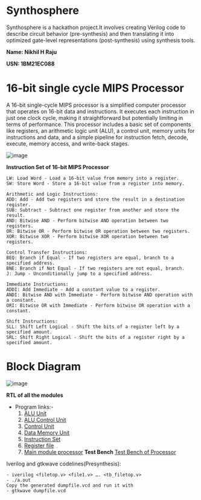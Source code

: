 # Synthosphere
Synthosphere is a hackathon project.It involves creating Verilog code to describe circuit behavior (pre-synthesis) and then translating it into optimized gate-level representations (post-synthesis) using synthesis tools. 

__Name: Nikhil H Raju__

__USN: 1BM21EC088__
# 16-bit single cycle MIPS Processor

A 16-bit single-cycle MIPS processor is a simplified computer processor that operates on 16-bit data and instructions. It executes each instruction in just one clock cycle, making it straightforward but potentially limiting in terms of performance. This processor includes a basic set of components like registers, an arithmetic logic unit (ALU), a control unit, memory units for instructions and data, and a simple pipeline for instruction fetch, decode, execute, memory access, and write-back stages.

![image](https://github.com/Nikhilthecodr/Synthosphere_Nikhil/assets/111330348/a8701511-3670-47b0-8841-65e8528316db)

__Instruction Set of 16-bit MIPS Processor__
```
LW: Load Word - Load a 16-bit value from memory into a register.
SW: Store Word - Store a 16-bit value from a register into memory.

Arithmetic and Logic Instructions:
ADD: Add - Add two registers and store the result in a destination register.
SUB: Subtract - Subtract one register from another and store the result.
AND: Bitwise AND - Perform bitwise AND operation between two registers.
OR: Bitwise OR - Perform bitwise OR operation between two registers.
XOR: Bitwise XOR - Perform bitwise XOR operation between two registers.

Control Transfer Instructions:
BEQ: Branch if Equal - If two registers are equal, branch to a specified address.
BNE: Branch if Not Equal - If two registers are not equal, branch.
J: Jump - Unconditionally jump to a specified address.

Immediate Instructions:
ADDI: Add Immediate - Add a constant value to a register.
ANDI: Bitwise AND with Immediate - Perform bitwise AND operation with a constant.
ORI: Bitwise OR with Immediate - Perform bitwise OR operation with a constant.

Shift Instructions:
SLL: Shift Left Logical - Shift the bits of a register left by a specified amount.
SRL: Shift Right Logical - Shift the bits of a register right by a specified amount.
```
# Block Diagram

![image](https://github.com/Nikhilthecodr/Synthosphere_Nikhil/assets/111330348/c362af84-479c-4c02-856f-5fd6fb52ec5a)

__RTL of all the modules__
* Program links:-
     1. [ALU Unit](https://github.com/Nikhilthecodr/Synthosphere_Nikhil/blob/main/alu.v)
     2. [ALU Control Unit](https://github.com/Nikhilthecodr/Synthosphere_Nikhil/blob/main/alu_unit.v)
     3. [Control Unit](https://github.com/Nikhilthecodr/Synthosphere_Nikhil/blob/main/control_unit.v)
     4. [Data Memory Unit](https://github.com/Nikhilthecodr/Synthosphere_Nikhil/blob/main/data_memory.v)
     5. [Instruction Set](https://github.com/Nikhilthecodr/Synthosphere_Nikhil/blob/main/instruction.v)
     6. [Register file](https://github.com/Nikhilthecodr/Synthosphere_Nikhil/blob/main/register.v)
     7. [Main module processor](https://github.com/Nikhilthecodr/Synthosphere_Nikhil/blob/main/processor.v)
__Test Bench__
   [Test Bench of Processor](https://github.com/Nikhilthecodr/Synthosphere_Nikhil/blob/main/tb_processor.v)

Iverilog and gtkwave codelines(Presynthesis):
```
- iverilog <filetop.v> <file1.v> …. <tb_filetop.v>
- ./a.out
Copy the generated dumpfile.vcd and run it with
- gtkwave dumpfile.vcd
```


